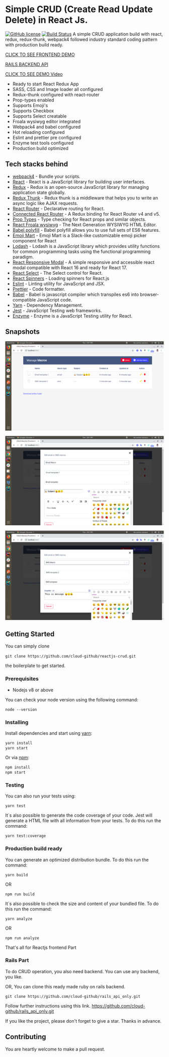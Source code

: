 # Simple CRUD (Create Read Update Delete) in React Js.
 [![GitHub license](https://img.shields.io/badge/license-MIT-lime.svg)](https://github.com/cloud-github/reactjs-crud/blob/master/LICENSE) [![Build Status](https://travis-ci.org/cloud-github/react-redux-thunk-react-router-webpack4-eslint-loaders-pre-configured-boilerplate.svg?branch=master)](https://travis-ci.org/cloud-github/react-redux-thunk-react-router-webpack4-eslint-loaders-pre-configured-boilerplate)
A simple CRUD application build with react, redux, redux-thunk, webpack4 followed industry standard coding pattern with production build ready.

[CLICK TO SEE FRONTEND DEMO](https://reactjs-rails-crud-app.firebaseapp.com/)

[RAILS BACKEND API ](https://rails-api-only.herokuapp.com/v1/macros)
 
[CLICK TO SEE DEMO Video](https://www.youtube.com/watch?v=yqu9Vuev6mU&t=3s)

* Ready to start React Redux App
* SASS, CSS and Image loader all configured
* Redux-thunk configured with react-router 
* Prop-types enabled
* Supports Emoji's
* Supports Checkbox
* Supports Select creatable
* Froala wysiwyg editor integrated
* Webpack4 and babel configured
* Hot reloading configured
* Eslint and prettier pre configured
* Enzyme test tools configured
* Production build optimized

## Tech stacks behind

* [webpack4](https://webpack.js.org/) - Bundle your scripts.
* [React](https://babeljs.io/) - React is a JavaScript library for building user interfaces.
* [Redux](https://redux.js.org/) - Redux is an open-source JavaScript library for managing application state globally.
* [Redux Thunk](https://github.com/reduxjs/redux-thunk/) - Redux thunk is a middleware that helps you to write an async logic like AJAX requests.
* [React Router](https://github.com/ReactTraining/react-router) - Declarative routing for React.
* [Connected React Router](https://github.com/supasate/connected-react-router) - A Redux binding for React Router v4 and v5.
* [Prop Types](https://www.npmjs.com/package/prop-types) - Type checking for React props and similar objects.
* [React Froala wysiwyg](https://www.froala.com/wysiwyg-editor/docs/framework-plugins/react) - The Next Generation WYSIWYG HTML Editor.
* [Babel polyfill](https://babeljs.io/docs/en/babel-polyfill) - Babel polyfill allows you to use full sets of ES6 features. 
* [Emoji Mart](https://www.npmjs.com/package/emoji-mart) - Emoji Mart is a Slack-like customizable emoji picker component for React 
* [Lodash](https://www.npmjs.com/package/lodash) - Lodash is a JavaScript library which provides utility functions for common programming tasks using the functional programming paradigm.
* [React Responsive Modal](https://www.npmjs.com/package/react-responsive-modal) - A simple responsive and accessible react modal compatible with React 16 and ready for React 17.
* [React Select](https://www.npmjs.com/package/react-select) - The Select control for React.
* [React Spinners](https://www.npmjs.com/package/react-spinners) - Loading spinners for React.js
* [Eslint](https://eslint.org/) - Linting utility for JavaScript and JSX.
* [Prettier](https://prettier.io/) - Code formatter.
* [Babel](https://babeljs.io/) - Babel is javascript compiler which transpiles es6 into browser-compatible JavaScript code.
* [Yarn](https://yarnpkg.com) - Dependency Management.
* [Jest](https://jestjs.io/) - JavaScript Testing web frameworks.
* [Enzyme](https://airbnb.io/enzyme/docs/api/) - Enzyme is a JavaScript Testing utility for React.

## Snapshots
 
![alt text](https://raw.githubusercontent.com/cloud-github/reactjs-crud/master/public/images/reactjs_rails_crud1.png)

![alt text](https://raw.githubusercontent.com/cloud-github/reactjs-crud/master/public/images/reactjs_rails_crud2.png)

![alt text](https://raw.githubusercontent.com/cloud-github/reactjs-crud/master/public/images/reactjs_rails_crud3.png)

## Getting Started

You can simply clone 

``` git clone https://github.com/cloud-github/reactjs-crud.git ```

the boilerplate to get started.

### Prerequisites

* Nodejs v8 or above

You can check your node version using the following command:

```CLI
node --version
```

### Installing

Install dependencies and start using [yarn](https://yarnpkg.com):

```CLI
yarn install
yarn start
```

Or via [npm](https://www.npmjs.com/):

```CLI
npm install
npm start
```

### Testing

You can also run your tests using:

```CLI
yarn test
```

It´s also possible to generate the code coverage of your code. Jest will generate a HTML file with all information from your tests. To do this run the command:

```CLI
yarn test:coverage
```

### Production build ready

You can generate an optimized distribution bundle. To do this run the command:

```CLI
yarn build
```
OR

```CLI
npm run build
```

It´s also possible to check the size and content of your bundled file. To do this run the command:

```CLI
yarn analyze
```
OR

```CLI
npm run analyze
```
That's all for Reactjs frontend Part

### Rails Part

To do CRUD operation, you also need backend.
You can use any backend, you like.

OR, You can clone this ready made ruby on rails backend.

```CLI
git clone https://github.com/cloud-github/rails_api_only.git
```

Follow further instructions using this link.  https://github.com/cloud-github/rails_api_only.git

If you like the project, please don't forget to give a star. Thanks in advance.


## Contributing

You are heartly welcome to make a pull request.

